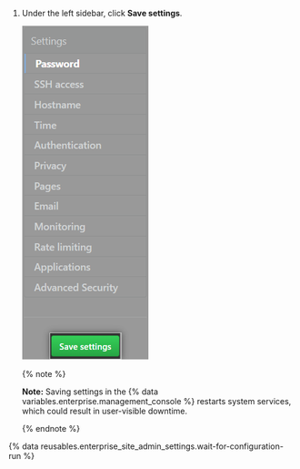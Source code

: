 1. Under the left sidebar, click **Save settings**.

   ![Screenshot of the save settings button in the {% data variables.enterprise.management_console %}](/assets/images/enterprise/management-console/save-settings.png)

   {% note %}

   **Note:** Saving settings in the {% data variables.enterprise.management_console %} restarts system services, which could result in user-visible downtime.

   {% endnote %}

{% data reusables.enterprise_site_admin_settings.wait-for-configuration-run %}
